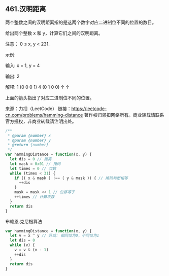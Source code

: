 ## 461.汉明距离
两个整数之间的汉明距离指的是这两个数字对应二进制位不同的位置的数目。

给出两个整数 x 和 y，计算它们之间的汉明距离。

注意：
0 ≤ x, y < 231.

示例:

输入: x = 1, y = 4

输出: 2

解释:
1   (0 0 0 1)
4   (0 1 0 0)
       ↑   ↑

上面的箭头指出了对应二进制位不同的位置。


来源：力扣（LeetCode）
链接：https://leetcode-cn.com/problems/hamming-distance
著作权归领扣网络所有。商业转载请联系官方授权，非商业转载请注明出处。

```js
/**
 * @param {number} x
 * @param {number} y
 * @return {number}
 */
var hammingDistance = function(x, y) {
  let dis = 0 // 距离
  let mask = 0x01 // 掩码
  let times = 0 // 次数
  while (times < 31) {
    if (( x & mask ) !== ( y & mask )) { // 掩码判断相等
      ++dis
    }
    mask = mask << 1 // 位移等于
    ++times // 计算次数 
  }
  return dis
}
```

布赖恩.克尼根算法

```js
var hammingDistance = function(x, y) {
  let v = x ^ y // 异或: 相同位为0，不同位为1
  let dis = 0
  while (v) {
    v = v & (v - 1)
    ++dis
  }
  return dis
}
```

